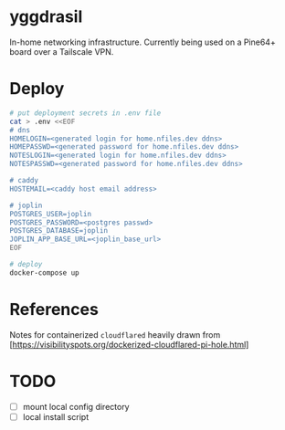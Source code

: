 # yggdrasil

In-home networking infrastructure. Currently being used on a Pine64+ board over a Tailscale VPN.

# Deploy

```bash
# put deployment secrets in .env file
cat > .env <<EOF
# dns
HOMELOGIN=<generated login for home.nfiles.dev ddns>
HOMEPASSWD=<generated password for home.nfiles.dev ddns>
NOTESLOGIN=<generated login for home.nfiles.dev ddns>
NOTESPASSWD=<generated password for home.nfiles.dev ddns>

# caddy
HOSTEMAIL=<caddy host email address>

# joplin
POSTGRES_USER=joplin
POSTGRES_PASSWORD=<postgres passwd>
POSTGRES_DATABASE=joplin
JOPLIN_APP_BASE_URL=<joplin_base_url>
EOF

# deploy
docker-compose up
```

# References

Notes for containerized `cloudflared` heavily drawn from [https://visibilityspots.org/dockerized-cloudflared-pi-hole.html]

# TODO

- [ ] mount local config directory
- [ ] local install script